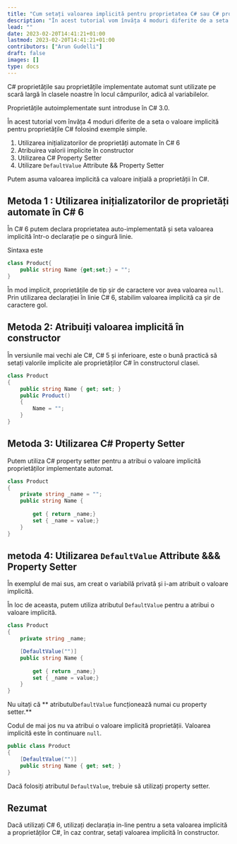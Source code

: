 ```yaml
---
title: "Cum setați valoarea implicită pentru proprietatea C# sau C# proprietate auto implementată"
description: "În acest tutorial vom învăța 4 moduri diferite de a seta valoarea implicită pentru proprietățile C# folosind exemple simple"
lead: ""
date: 2023-02-20T14:41:21+01:00
lastmod: 2023-02-20T14:41:21+01:00
contributors: ["Arun Gudelli"]
draft: false
images: []
type: docs
---
```


C# proprietățile sau proprietățile implementate automat sunt utilizate pe scară largă în clasele noastre în locul câmpurilor, adică al variabilelor.  

Proprietățile autoimplementate sunt introduse în C# 3.0.

În acest tutorial vom învăța 4 moduri diferite de a seta o valoare implicită pentru proprietățile C# folosind exemple simple.

1. Utilizarea inițializatorilor de proprietăți automate în C# 6
2. Atribuirea valorii implicite în constructor
3. Utilizarea C# Property Setter
4. Utilizare `DefaultValue` Attribute &amp;&amp; Property Setter

Putem asuma valoarea implicită ca valoare inițială a proprietății în C#.

## Metoda 1 : Utilizarea inițializatorilor de proprietăți automate în C# 6

În C# 6 putem declara proprietatea auto-implementată și seta valoarea implicită într-o declarație pe o singură linie.

Sintaxa este

```csharp
class Product{
    public string Name {get;set;} = "";
}
```
În mod implicit, proprietățile de tip șir de caractere vor avea valoarea `null`. Prin utilizarea declarației în linie C# 6, stabilim valoarea implicită ca șir de caractere gol. 

## Metoda 2: Atribuiți valoarea implicită în constructor

În versiunile mai vechi ale C#, C# 5 și inferioare, este o bună practică să setați valorile implicite ale proprietăților C# în constructorul clasei.

```csharp
class Product 
{
    public string Name { get; set; }
    public Product()
    {
        Name = "";
    }
}
```

## Metoda 3: Utilizarea C# Property Setter 

Putem utiliza C# property setter pentru a atribui o valoare implicită proprietăților implementate automat.

```csharp
class Product 
{
    private string _name = "";
    public string Name { 
        
        get { return _name;}
        set { _name = value;} 
    }
}
```

## metoda 4: Utilizarea `DefaultValue` Attribute &amp;&amp;&amp; Property Setter

În exemplul de mai sus, am creat o variabilă privată și i-am atribuit o valoare implicită. 

În loc de aceasta, putem utiliza atributul `DefaultValue` pentru a atribui o valoare implicită.

```csharp
class Product 
{
    private string _name;

    [DefaultValue("")]
    public string Name { 
        
        get { return _name;}
        set { _name = value;} 
    }
}
```

Nu uitați că ** atributul`DefaultValue` funcționează numai cu property setter.** 

Codul de mai jos nu va atribui o valoare implicită proprietății. Valoarea implicită este în continuare `null`.

```csharp
public class Product
{
    [DefaultValue("")]
    public string Name { get; set; }
}
```
Dacă folosiți atributul `DefaultValue`, trebuie să utilizați property setter.


## Rezumat

Dacă utilizați C# 6, utilizați declarația in-line pentru a seta valoarea implicită a proprietăților C#, în caz contrar, setați valoarea implicită în constructor. 








